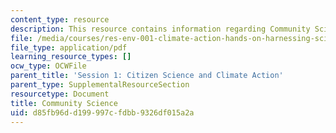 ```yaml
---
content_type: resource
description: This resource contains information regarding Community Science.
file: /media/courses/res-env-001-climate-action-hands-on-harnessing-science-with-communities-to-cut-carbon-january-iap-2017/d85fb96dd199997cfdbb9326df015a2a_MITRES_ENV_001IAP17_ses1.1.pdf
file_type: application/pdf
learning_resource_types: []
ocw_type: OCWFile
parent_title: 'Session 1: Citizen Science and Climate Action'
parent_type: SupplementalResourceSection
resourcetype: Document
title: Community Science
uid: d85fb96d-d199-997c-fdbb-9326df015a2a
---
```

